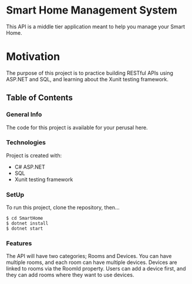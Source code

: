 ﻿# Smart Home Management System
This API is a middle tier application meant to help you manage your Smart Home. 

# Motivation
The purpose of this project is to practice building RESTful APIs using ASP.NET and SQL, and learning about the Xunit testing framework.

## Table of Contents
### General Info 
The code for this project is available for your perusal here. 

### Technologies
Project is created with:
* C# ASP.NET
* SQL
* Xunit testing framework
### SetUp
To run this project, clone the repository, then...

```
$ cd SmartHome
$ dotnet install
$ dotnet start

```
### Features
The API will have two categories; Rooms and Devices. You can have multiple rooms, and each room can have multiple devices. Devices are linked to rooms via the RoomId property. Users can add a device first, and they can add rooms where they want to use devices. 

